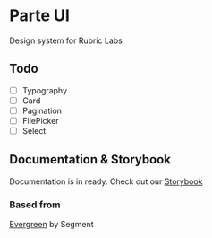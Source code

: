 # Parte UI

Design system for Rubric Labs

## Todo

- [ ] Typography
- [ ] Card
- [ ] Pagination
- [ ] FilePicker
- [ ] Select

## Documentation & Storybook

Documentation is in ready.
Check out our [Storybook](https://www.chromatic.com/builds?appId=636b6ee6744b5721f5497f51)

### Based from

[Evergreen](https://evergreen.segment.com/) by Segment
